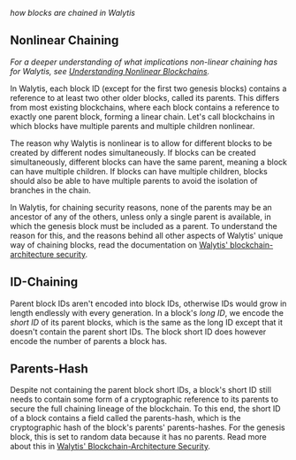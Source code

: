 _how blocks are chained in Walytis_
## Nonlinear Chaining
_For a deeper understanding of what implications non-linear chaining has for Walytis, see [Understanding Nonlinear Blockchains](/docs/Meaning/UnderstandingNonlinearBlockchain.md)._

In Walytis, each block ID (except for the first two genesis blocks) contains a reference to at least two other older blocks, called its parents.
This differs from most existing blockchains, where each block contains a reference to exactly one parent block, forming a linear chain.
Let's call blockchains in which blocks have multiple parents and multiple children nonlinear.

The reason why Walytis is nonlinear is to allow for different blocks to be created by different nodes simultaneously.
If blocks can be created simultaneously, different blocks can have the same parent, meaning a block can have multiple children.
If blocks can have multiple children, blocks should also be able to have multiple parents to avoid the isolation of branches in the chain.

In Walytis, for chaining security reasons, none of the parents may be an ancestor of any of the others, unless only a single parent is available, in which the genesis block must be included as a parent.
To understand the reason for this, and the reasons behind all other aspects of Walytis' unique way of chaining blocks, read the documentation on [Walytis' blockchain-architecture security](./WalytisBlockchainSecurity.md#block-chronology-forgery).

## ID-Chaining

Parent block IDs aren't encoded into block IDs, otherwise IDs would grow in length endlessly with every generation.
In a block's _long ID_, we encode the _short ID_ of its parent blocks, which is the same as the long ID except that it doesn't contain the parent short IDs.
The block short ID does however encode the number of parents a block has.

## Parents-Hash

Despite not containing the parent block short IDs, a block's short ID still needs to contain some form of a cryptographic reference to its parents to secure the full chaining lineage of the blockchain.
To this end, the short ID of a block contains a field called the parents-hash, which is the cryptographic hash of the block's parents' parents-hashes.
For the genesis block, this is set to random data because it has no parents.
Read more about this in [Walytis' Blockchain-Architecture Security](./WalytisBlockchainSecurity.md#block-chronology-forgery).
